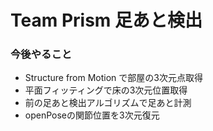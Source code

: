 # Team Prism 足あと検出

### 今後やること
- Structure from Motion で部屋の3次元点取得
- 平面フィッティングで床の3次元位置取得
- 前の足あと検出アルゴリズムで足あと計測
- openPoseの関節位置を3次元復元